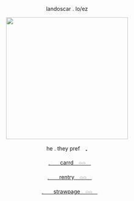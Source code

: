 <p align="center"> landoscar . lo/ez </p>

<p align="center">
<img src="https://files.catbox.moe/9h372h.png" width="320" height="320"/>

  
<p align="center"> he . they pref　₊ </p>
<p align="center"><a href="https://ccharlos.carrd.co">𓈒ㅤ　carrd　𓏏𓏏　</a></p>
<p align="center"><a href="https://rentry.co/sargebonno">𓈒ㅤ　rentry　𓏏𓏏　</a></p>
<p align="center"><a href="https://russonelli.straw.page/">𓈒ㅤ　strawpage　𓏏𓏏　</a></p>
